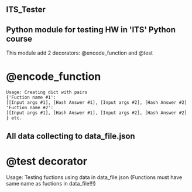 ## ITS_Tester
## Python module for testing HW in 'ITS' Python course

This module add 2 decorators:
@encode_function and @test

# @encode_function
    Usage: Creating dict with pairs 
    {'Fuction name #1': 
    [[Input args #1], [Hash Answer #1], [Input args #2], [Hash Answer #2]
    'Fuction name #2': 
    [[Input args #1], [Hash Answer #1], [Input args #2], [Hash Answer #2]
    } etc.
    
## All data collecting to data_file.json
    
# @test decorator     
Usage: Testing fuctions using data in data_file.json
    (Functions must have same name as fuctions in data_file!!!)

